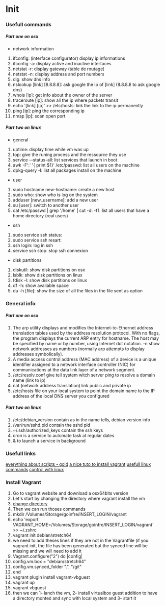 # Init

### Usefull commands

##### Part one on osx

- network information
1. ifconfig: (interface configurator) display ip informations
2. ifconfig -a: display active and inactive interfaces
3. netstat -r: display gateway (table de routage)
4. netstat -n: display address and port numbers
5. dig: show dns info
6. nslookup [link] [8.8.8.8]: ask google the ip of [link] (8.8.8.8 to ask google dns)
7. whois [ip]: get info about the owner of the server
8. traceroute [ip]: show all the ip where packets transit
9. echo '[link] [ip]' >> /etc/hosts: link the link to the ip permanently
10. ping [ip]: ping the corresponding ip
11. nmap [ip]: scan open port

##### Part two on linux

- general
1. uptime: display time while vm was up
2. top: give the runing process and the ressource they use
3. service --status-all: list services that launch in boot
4. awk -F':' '{ print $1}' /etc/passwd: list all users on the machine
5. dpkg-query -l: list all packages install on the machine

- user
1. sudo hostname new-hostname: create a new host
2. sudo who: show who is log on the system
3. adduser [new_username]: add a new user
4. su [user]: switch to another user
5. cat /etc/passwd | grep '/home' | cut -d: -f1: list all users that have a home directory (real users)

- ssh
1. sudo service ssh status: 
2. sudo service ssh resart:
3. ssh login: log in ssh
4. service ssh stop: stop ssh connexion

- disk partitions
1. diskutil: show disk partitions on osx
2. lsblk: show disk partitions on linux
3. fdisk -l: show disk partitions on linux
4. df -h: show available space
5. du -h [file]: show the size of all the files in the file sent as option

### General info

##### Part one on osx

1. The arp utility displays and modifies the Internet-to-Ethernet address translation tables used by the address resolution protocol. With no flags, the program displays the current ARP entry for hostname. The host may be specified by name or by number, using Internet dot notation. -n show network addresses as numbers (normally arp attempts to display addresses symbolically).
2. A media access control address (MAC address) of a device is a unique identifier assigned to a network interface controller (NIC) for communications at the data link layer of a network segment.
3. /etc/resolv.conf give tell system witch server ping to resolve a domain name (link to ip)
4. nat (network address translation) link public and private ip
5. /etc/hosts file on your local system to point the domain name to the IP address of the local DNS server you configured

##### Part two on linux
1. /etc/debian_version contain as in the name tells, debian version info
2. /var/run/sshd.pid contain the sshd pid
3. ~/.ssh/authorized_keys contain the ssh keys
4. cron is a service to automate task at regular dates
5. & to launch a service in background

### Usefull links
[everything about scripts - gold](https://linux.goffinet.org/08-scripts-shell/)
[a nice tuto to install vagrant](https://forum.intra.42.fr/topics/18376/messages)
[usefull linux commands](https://buzut.fr/101-commandes-indispensables-sous-linux/101)
[control with linux](https://openclassrooms.com/fr/courses/43538-reprenez-le-controle-a-laide-de-linuxTake)


### Install Vagrant
1. Go to vagrant website and download a osx64bits version
2. Let's start by changing the directory where vagrant install the vm
3. [change directory](http://www.thisprogrammingthing.com/2013/changing-the-directory-vagrant-stores-the-vms-in/)
4. Then we can run thoses commands
5. mkdir /Volumes/Storage/goinfre/INSERT_LOGIN/vagrant
6. echo 'export VAGRANT_HOME=/Volumes/Storage/goinfre/INSERT_LOGIN/vagrant' >> ~/.zshrc
7. vagrant init debian/stretch64
8. we need to add theses lines if they are not in the Vagrantfile (if you vagrant init, the file has been generated but the synced line will be missing and we will need to add it
9. Vagrant.configure("2") do |config|
10. config.vm.box = "debian/stretch64"
11. config.vm.synced_folder ".", "/git"
12. end
13. vagrant plugin install vagrant-vbguest
14. vagrant up
15. vagrant vbguest
16. then we can 1- lanch the vm, 2- install virtualbox guest addition to have a directory monted and sync with local system and 3- start it








